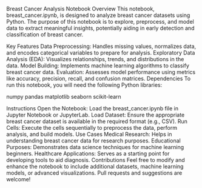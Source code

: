 Breast Cancer Analysis Notebook
Overview
This notebook, breast_cancer.ipynb, is designed to analyze breast cancer datasets using Python. The purpose of this notebook is to explore, preprocess, and model data to extract meaningful insights, potentially aiding in early detection and classification of breast cancer.

Key Features
Data Preprocessing: Handles missing values, normalizes data, and encodes categorical variables to prepare for analysis.
Exploratory Data Analysis (EDA): Visualizes relationships, trends, and distributions in the data.
Model Building: Implements machine learning algorithms to classify breast cancer data.
Evaluation: Assesses model performance using metrics like accuracy, precision, recall, and confusion matrices.
Dependencies
To run this notebook, you will need the following Python libraries:

numpy
pandas
matplotlib
seaborn
scikit-learn

Instructions
Open the Notebook: Load the breast_cancer.ipynb file in Jupyter Notebook or JupyterLab.
Load Dataset: Ensure the appropriate breast cancer dataset is available in the required format (e.g., CSV).
Run Cells: Execute the cells sequentially to preprocess the data, perform analysis, and build models.
Use Cases
Medical Research: Helps in understanding breast cancer data for research purposes.
Educational Purposes: Demonstrates data science techniques for machine learning beginners.
Healthcare Applications: Serves as a starting point for developing tools to aid diagnosis.
Contributions
Feel free to modify and enhance the notebook to include additional datasets, machine learning models, or advanced visualizations. Pull requests and suggestions are welcome!

